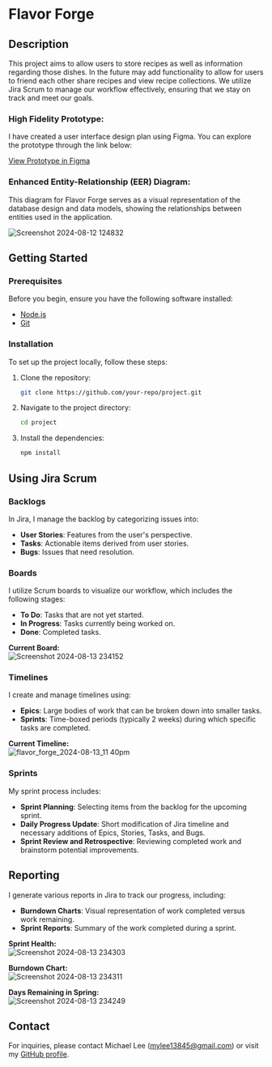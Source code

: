 # Flavor Forge

## Description
This project aims to allow users to store recipes as well as information regarding those dishes. In the future may add functionality to allow for users to friend each other 
share recipes and view recipe collections. We utilize Jira Scrum to manage our workflow effectively, ensuring that we stay on track and meet our goals.

### High Fidelity Prototype: 
I have created a user interface design plan using Figma. You can explore the prototype through the link below:

[View Prototype in Figma](https://www.figma.com/proto/obHUI1aO1xF9NwEIsPGC9x/Figma-basics?node-id=1669-162202&t=u3G21a5TVdmpRsHh-1)  

### Enhanced Entity-Relationship (EER) Diagram:  
This diagram for Flavor Forge serves as a visual representation of the database design and data models, showing the relationships between entities used in the application.  
  
![Screenshot 2024-08-12 124832](https://github.com/user-attachments/assets/ecd94486-34b0-4404-bb0a-fbcbdfe04c9f)  



## Getting Started

### Prerequisites
Before you begin, ensure you have the following software installed:
- [Node.js](https://nodejs.org/)
- [Git](https://git-scm.com/)

### Installation
To set up the project locally, follow these steps:

1. Clone the repository:
    ```bash
    git clone https://github.com/your-repo/project.git
    ```
2. Navigate to the project directory:
    ```bash
    cd project
    ```
3. Install the dependencies:
    ```bash
    npm install
    ```

## Using Jira Scrum

### Backlogs
In Jira, I manage the backlog by categorizing issues into:
- **User Stories**: Features from the user's perspective.
- **Tasks**: Actionable items derived from user stories.
- **Bugs**: Issues that need resolution.

### Boards
I utilize Scrum boards to visualize our workflow, which includes the following stages:
- **To Do**: Tasks that are not yet started.
- **In Progress**: Tasks currently being worked on.
- **Done**: Completed tasks.

**Current Board:**  
![Screenshot 2024-08-13 234152](https://github.com/user-attachments/assets/c00a6c01-92c2-49d6-b261-0ba356e784c0)  

### Timelines
I create and manage timelines using:
- **Epics**: Large bodies of work that can be broken down into smaller tasks.
- **Sprints**: Time-boxed periods (typically 2 weeks) during which specific tasks are completed.

**Current Timeline:**  
![flavor_forge_2024-08-13_11 40pm](https://github.com/user-attachments/assets/a3431cd9-c680-4572-b02b-b42c9f7112f7)  



### Sprints
My sprint process includes:
- **Sprint Planning**: Selecting items from the backlog for the upcoming sprint.
- **Daily Progress Update**: Short modification of Jira timeline and necessary additions of Epics, Stories, Tasks, and Bugs.
- **Sprint Review and Retrospective**: Reviewing completed work and brainstorm potential improvements.

## Reporting
I generate various reports in Jira to track our progress, including:
- **Burndown Charts**: Visual representation of work completed versus work remaining.
- **Sprint Reports**: Summary of the work completed during a sprint.

    
**Sprint Health:**  
![Screenshot 2024-08-13 234303](https://github.com/user-attachments/assets/534975ba-e805-4feb-804a-31ab2431f3fd)  


    
**Burndown Chart:**  
![Screenshot 2024-08-13 234311](https://github.com/user-attachments/assets/b1b7ebcf-2793-4616-924d-413ad3918099)  


    
**Days Remaining in Spring:**  
![Screenshot 2024-08-13 234249](https://github.com/user-attachments/assets/74bf23cf-ab09-4f20-9bc3-e7eba66bcd06)  




## Contact
For inquiries, please contact Michael Lee (mylee13845@gmail.com) or visit my [GitHub profile](https://github.com/m-y-lee2002).
